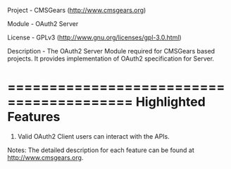 Project 	- CMSGears (http://www.cmsgears.org)

Module  	- OAuth2 Server

License 	- GPLv3 (http://www.gnu.org/licenses/gpl-3.0.html)

Description - The OAuth2 Server Module required for CMSGears based projects. It provides implementation of OAuth2 specification for Server.

=========================================
Highlighted Features
=========================================
1. Valid OAuth2 Client users can interact with the APIs.

Notes: The detailed description for each feature can be found at http://www.cmsgears.org.
